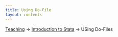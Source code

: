 ```yaml
---
title: Using Do-File
layout: contents
---
```


[Teaching](../../../teaching) &rarr; [Introduction to Stata](stata.md) &rarr; USing Do-Files
